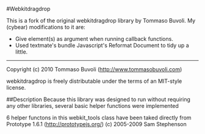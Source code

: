 #Webkitdragdrop

This is a fork of the original webkitdragdrop library by Tommaso Buvoli. My (cybear) modifications to it are: 

* Give element(s) as argument when running callback functions.
* Used textmate's bundle Javascript's Reformat Document to tidy up a little.

---

Copyright (c) 2010 Tommaso Buvoli (http://www.tommasobuvoli.com)

webkitdragdrop is freely distributable under the terms of an MIT-style license.


##Description
Because this library was designed to run without requiring any other libraries, several basic helper functions were implemented

6 helper functons in this webkit_tools class have been taked directly from Prototype 1.6.1 (http://prototypejs.org/) (c) 2005-2009 Sam Stephenson
